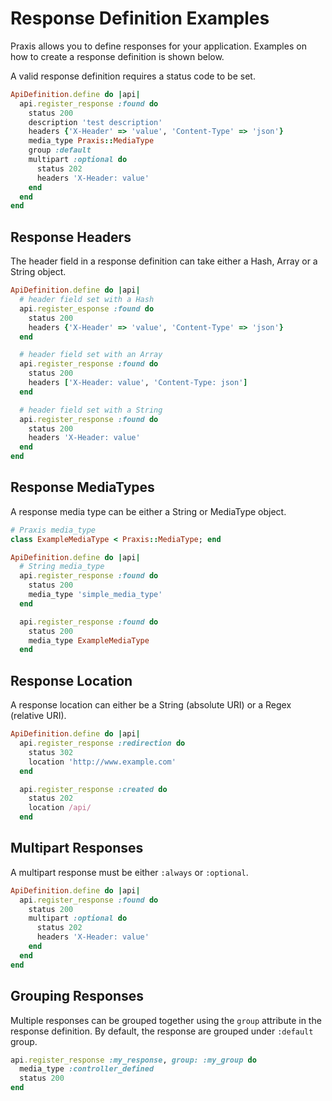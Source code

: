 # Response Definition Examples

Praxis allows you to define responses for your application. Examples on how to create a response
definition is shown below.

A valid response definition requires a status code to be set.
```ruby
ApiDefinition.define do |api|
  api.register_response :found do
    status 200
    description 'test description'
    headers {'X-Header' => 'value', 'Content-Type' => 'json'}
    media_type Praxis::MediaType
    group :default
    multipart :optional do
      status 202
      headers 'X-Header: value'
    end
  end
end
```

## Response Headers

The header field in a response definition can take either a Hash, Array or a String object.
```ruby
ApiDefinition.define do |api|
  # header field set with a Hash
  api.register_esponse :found do
    status 200
    headers {'X-Header' => 'value', 'Content-Type' => 'json'}
  end

  # header field set with an Array
  api.register_response :found do
    status 200
    headers ['X-Header: value', 'Content-Type: json']
  end

  # header field set with a String
  api.register_response :found do
    status 200
    headers 'X-Header: value'
  end
end
```

## Response MediaTypes

A response media type can be either a String or MediaType object.
```ruby
# Praxis media_type
class ExampleMediaType < Praxis::MediaType; end

ApiDefinition.define do |api|
  # String media_type
  api.register_response :found do
    status 200
    media_type 'simple_media_type'
  end

  api.register_response :found do
    status 200
    media_type ExampleMediaType
  end
```

## Response Location

A response location can either be a String (absolute URI) or a Regex (relative URI).

```ruby
ApiDefinition.define do |api|
  api.register_response :redirection do
    status 302
    location 'http://www.example.com'
  end

  api.register_response :created do
    status 202
    location /api/
  end
```

## Multipart Responses

A multipart response must be either `:always` or `:optional`.
```ruby
ApiDefinition.define do |api|
  api.register_response :found do
    status 200
    multipart :optional do
      status 202
      headers 'X-Header: value'
    end
  end
end
```

## Grouping Responses

Multiple responses can be grouped together using the `group` attribute in the response definition. By default, the response are grouped under `:default` group.
```ruby
api.register_response :my_response, group: :my_group do
  media_type :controller_defined
  status 200
end
```
